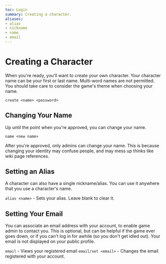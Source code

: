 ```yaml
---
toc: Login
summary: Creating a character.
aliases:
- alias
- nickname
- name
- email
---
```

# Creating a Character

When you're ready, you'll want to create your own character.  Your character name can be your first or last name.  Multi-word names are not permitted.  You should take care to consider the game's theme when choosing your name.  

`create <name> <password>`

## Changing Your Name

Up until the point when you're approved, you can change your name.

`name <new name>`

After you're approved, only admins can change your name.  This is because changing your identity may confuse people, and may mess up thinks like wiki page references.

## Setting an Alias

A character can also have a single nickname/alias.  You can use it anywhere that you use a character's name.

`alias <name>` - Sets your alias.  Leave blank to clear it.

## Setting Your Email

You can associate an email address with your account, to enable game admin to contact you.  This is optional, but can be helpful if the game ever goes down, or if you can't log in for awhile (so you don't get idled out).  Your email is not displayed on your public profile.

`email` - Views your registered email
`email/set <email>` - Changes the email registered with your account.